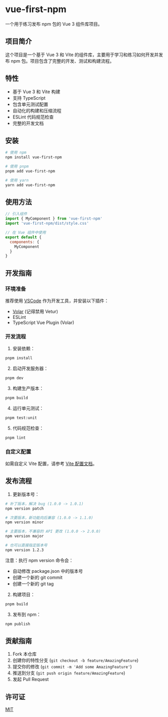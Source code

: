 # vue-first-npm

一个用于练习发布 npm 包的 Vue 3 组件库项目。

## 项目简介

这个项目是一个基于 Vue 3 和 Vite 的组件库，主要用于学习和练习如何开发并发布 npm 包。项目包含了完整的开发、测试和构建流程。

## 特性

- 基于 Vue 3 和 Vite 构建
- 支持 TypeScript
- 包含单元测试配置
- 自动化的构建和压缩流程
- ESLint 代码规范检查
- 完整的开发文档

## 安装

```bash
# 使用 npm
npm install vue-first-npm

# 使用 pnpm
pnpm add vue-first-npm

# 使用 yarn
yarn add vue-first-npm
```

## 使用方法

```javascript
// 引入组件
import { MyComponent } from 'vue-first-npm'
import 'vue-first-npm/dist/style.css'

// 在 Vue 组件中使用
export default {
  components: {
    MyComponent
  }
}
```

## 开发指南

### 环境准备

推荐使用 [VSCode](https://code.visualstudio.com/) 作为开发工具，并安装以下插件：
- [Volar](https://marketplace.visualstudio.com/items?itemName=Vue.volar) (记得禁用 Vetur)
- ESLint
- TypeScript Vue Plugin (Volar)

### 开发流程

1. 安装依赖：
```bash
pnpm install
```

2. 启动开发服务器：
```bash
pnpm dev
```

3. 构建生产版本：
```bash
pnpm build
```

4. 运行单元测试：
```bash
pnpm test:unit
```

5. 代码规范检查：
```bash
pnpm lint
```

### 自定义配置

如需自定义 Vite 配置，请参考 [Vite 配置文档](https://vitejs.dev/config/)。

## 发布流程

1. 更新版本号：
```bash
# 补丁版本，解决 bug (1.0.0 -> 1.0.1)
npm version patch

# 次要版本，新功能向后兼容 (1.0.0 -> 1.1.0)
npm version minor

# 主要版本，不兼容的 API 更改 (1.0.0 -> 2.0.0)
npm version major

# 也可以直接指定版本号
npm version 1.2.3
```

注意：执行 npm version 命令会：
- 自动修改 package.json 中的版本号
- 创建一个新的 git commit
- 创建一个新的 git tag

2. 构建项目：
```bash
pnpm build
```

3. 发布到 npm：
```bash
npm publish
```

## 贡献指南

1. Fork 本仓库
2. 创建你的特性分支 (`git checkout -b feature/AmazingFeature`)
3. 提交你的修改 (`git commit -m 'Add some AmazingFeature'`)
4. 推送到分支 (`git push origin feature/AmazingFeature`)
5. 发起 Pull Request

## 许可证

[MIT](LICENSE)
